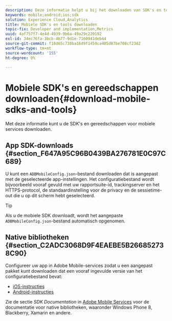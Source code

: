 ```yaml
---
description: Deze informatie helpt u bij het downloaden van SDK's en tools voor mobiele services om u te helpen met de implementatie van uw mobiele services.
keywords: mobile;android;ios;sdk
solution: Experience Cloud,Analytics
title: Mobiele SDK's en tools downloaden
topic-fix: Developer and implementation,Metrics
uuid: 4af757f7-4e4d-4939-9b6a-49a29c220192
exl-id: 34ec76fa-3bcb-4b77-9d1e-7160941deb44
source-git-commit: f18d65c738ba16d9f1459ca485d87be708cf23d2
workflow-type: tm+mt
source-wordcount: '155'
ht-degree: 0%

---
```


# Mobiele SDK&#39;s en gereedschappen downloaden{#download-mobile-sdks-and-tools}

Met deze informatie kunt u de SDK&#39;s en gereedschappen voor mobiele services downloaden.

## App SDK-downloads {#section_F647A95C96B0439BA276781E0C97C689}

U kunt een `ADBMobileConfig.json`-bestand downloaden dat is aangepast met de geselecteerde app-instellingen. Het configuratiebestand wordt bijvoorbeeld vooraf gevuld met uw rapportsuite-id, trackingserver en het HTTPS-protocol, de standaardinstelling voor de privacy en de sessietime-out die u op dit scherm hebt geselecteerd.

>[!TIP]
>
>Als u de mobiele SDK downloadt, wordt het aangepaste `ADBMobileConfig.json`-bestand automatisch opgenomen.

## Native bibliotheken {#section_C2ADC3068D9F4EAEBE5B266852738C90}

Configureer uw app in Adobe Mobile-services zodat u een aangepast pakket kunt downloaden dat een vooraf ingevulde versie van het configuratiebestand bevat:

* [iOS-instructies](/help/ios/getting-started/requirements.md)
* [Android-instructies](/help/android/getting-started/requirements.md)

Zie de sectie *SDK Documentation* in [Adobe Mobile Services](/help/using/home.md) voor de documentatie voor native bibliotheken, waaronder Windows Phone 8, Blackberry, Xamarin en andere.
